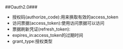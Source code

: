 ##Oauth2.0###
- 授权码(authorize_code):用来换取有效的access_token
- 访问票据(access_token):使用访问票据可以访问
- 票据刷新凭证(refresh_token):
- expires_in:access_token的过期时间
- grant_type:授权类型